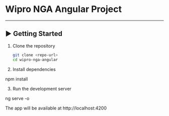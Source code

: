 

# Wipro NGA Angular Project
  


---


## ▶️ Getting Started

1. Clone the repository  
   ```bash
   git clone <repo-url>
   cd wipro-nga-angular

2. Install dependencies

npm install


3. Run the development server

ng serve -o

The app will be available at http://localhost:4200




